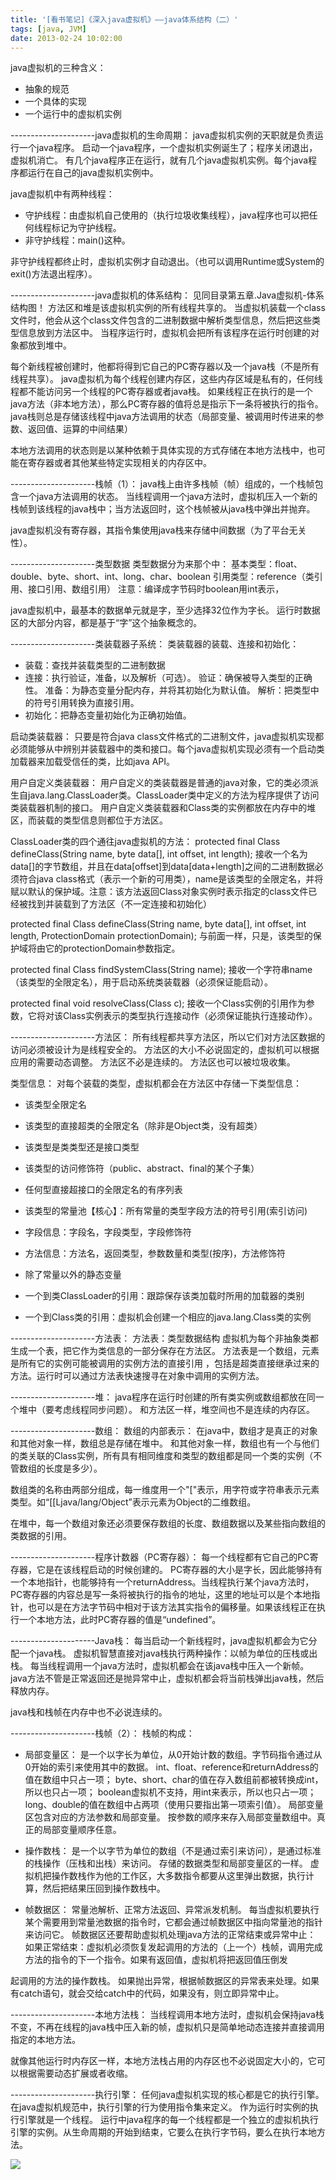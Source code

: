 ```yaml
---
title: '[看书笔记]《深入java虚拟机》——java体系结构（二）'
tags: [java, JVM]
date: 2013-02-24 10:02:00
---
```


java虚拟机的三种含义：
- 抽象的规范
- 一个具体的实现
- 一个运行中的虚拟机实例

---------------------java虚拟机的生命周期：
java虚拟机实例的天职就是负责运行一个java程序。
启动一个java程序，一个虚拟机实例诞生了；程序关闭退出，虚拟机消亡。
有几个java程序正在运行，就有几个java虚拟机实例。每个java程序都运行在自己的java虚拟机实例中。

java虚拟机中有两种线程：
- 守护线程：由虚拟机自己使用的（执行垃圾收集线程），java程序也可以把任何线程标记为守护线程。
- 非守护线程：main()这种。

非守护线程都终止时，虚拟机实例才自动退出。（也可以调用Runtime或System的exit()方法退出程序）。

---------------------java虚拟机的体系结构：
见同目录第五章.Java虚拟机-体系结构图！
方法区和堆是该虚拟机实例的所有线程共享的。
当虚拟机装载一个class文件时，他会从这个class文件包含的二进制数据中解析类型信息，然后把这些类型信息放到方法区中。
当程序运行时，虚拟机会把所有该程序在运行时创建的对象都放到堆中。

每个新线程被创建时，他都将得到它自己的PC寄存器以及一个java栈（不是所有线程共享）。
java虚拟机为每个线程创建内存区，这些内存区域是私有的，任何线程都不能访问另一个线程的PC寄存器或者java栈。
如果线程正在执行的是一个java方法（非本地方法），那么PC寄存器的值将总是指示下一条将被执行的指令。
java栈则总是存储该线程中java方法调用的状态（局部变量、被调用时传进来的参数、返回值、运算的中间结果）

本地方法调用的状态则是以某种依赖于具体实现的方式存储在本地方法栈中，也可能在寄存器或者其他某些特定实现相关的内存区中。

---------------------栈帧（1）：
java栈上由许多栈帧（帧）组成的，一个栈帧包含一个java方法调用的状态。
当线程调用一个java方法时，虚拟机压入一个新的栈帧到该线程的java栈中；当方法返回时，这个栈帧被从java栈中弹出并抛弃。

java虚拟机没有寄存器，其指令集使用java栈来存储中间数据（为了平台无关性）。

---------------------类型数据
类型数据分为来那个中：
基本类型：float、double、byte、short、int、long、char、boolean
引用类型：reference（类引用、接口引用、数组引用）
注意：编译成字节码时boolean用int表示，

java虚拟机中，最基本的数据单元就是字，至少选择32位作为字长。
运行时数据区的大部分内容，都是基于&ldquo;字&rdquo;这个抽象概念的。

---------------------类装载器子系统：
类装载器的装载、连接和初始化：
- 装载：查找并装载类型的二进制数据
- 连接：执行验证，准备，以及解析（可选）。
	验证：确保被导入类型的正确性。
	准备：为静态变量分配内存，并将其初始化为默认值。
	解析：把类型中的符号引用转换为直接引用。
- 初始化：把静态变量初始化为正确初始值。

启动类装载器：
只要是符合java class文件格式的二进制文件，java虚拟机实现都必须能够从中辨别并装载器中的类和接口。每个java虚拟机实现必须有一个启动类加载器来加载受信任的类，比如java API。

用户自定义类装载器：
用户自定义的类装载器是普通的java对象，它的类必须派生自java.lang.ClassLoader类。ClassLoader类中定义的方法为程序提供了访问类装载器机制的接口。
用户自定义类装载器和Class类的实例都放在内存中的堆区，而装载的类型信息则都位于方法区。

ClassLoader类的四个通往java虚拟机的方法：
protected final Class defineClass(String name, byte data[], int offset, int length);
接收一个名为data[]的字节数组，并且在data[offset]到data[data+length]之间的二进制数据必须符合java class格式（表示一个新的可用类），name是该类型的全限定名，并将赋以默认的保护域。注意：该方法返回Class对象实例时表示指定的class文件已经被找到并装载到了方法区（不一定连接和初始化）

protected final Class defineClass(String name, byte data[], int offset, int length, 
ProtectionDomain protectionDomain);
与前面一样，只是，该类型的保护域将由它的protectionDomain参数指定。

protected final Class findSystemClass(String name);
接收一个字符串name（该类型的全限定名），用于启动系统类装载器（必须保证能启动）。

protected final void resolveClass(Class c);
接收一个Class实例的引用作为参数，它将对该Class实例表示的类型执行连接动作（必须保证能执行连接动作）。

---------------------方法区：
所有线程都共享方法区，所以它们对方法区数据的访问必须被设计为是线程安全的。
方法区的大小不必说固定的，虚拟机可以根据应用的需要动态调整。
方法区不必是连续的。
方法区也可以被垃圾收集。

类型信息：
对每个装载的类型，虚拟机都会在方法区中存储一下类型信息：
- 该类型全限定名
- 该类型的直接超类的全限定名（除非是Object类，没有超类）
- 该类型是类类型还是接口类型
- 该类型的访问修饰符（public、abstract、final的某个子集）
- 任何型直接超接口的全限定名的有序列表

- 该类型的常量池【核心】：所有常量的类型字段方法的符号引用(索引访问)
- 字段信息：字段名，字段类型，字段修饰符
- 方法信息：方法名，返回类型，参数数量和类型(按序)，方法修饰符
- 除了常量以外的静态变量
- 一个到类ClassLoader的引用：跟踪保存该类加载时所用的加载器的类别
- 一个到Class类的引用：虚拟机会创建一个相应的java.lang.Class类的实例

---------------------方法表：
方法表：类型数据结构
虚拟机为每个非抽象类都生成一个表，把它作为类信息的一部分保存在方法区。
方法表是一个数组，元素是所有它的实例可能被调用的实例方法的直接引用
，包括是超类直接继承过来的方法。运行时可以通过方法表快速搜寻在对象中调用的实例方法。

---------------------堆：
java程序在运行时创建的所有类实例或数组都放在同一个堆中（要考虑线程同步问题）。
和方法区一样，堆空间也不是连续的内存区。

---------------------数组：
数组的内部表示：
在java中，数组才是真正的对象
和其他对象一样，数组总是存储在堆中。
和其他对象一样，数组也有一个与他们的类关联的Class实例，所有具有相同维度和类型的数组都是同一个类的实例（不管数组的长度是多少）。

数组类的名称由两部分组成，每一维度用一个"["表示，用字符或字符串表示元素类型。如&ldquo;[[Ljava/lang/Object&rdquo;表示元素为Object的二维数组。

在堆中，每一个数组对象还必须要保存数组的长度、数组数据以及某些指向数组的类数据的引用。

---------------------程序计数器（PC寄存器）：
每一个线程都有它自己的PC寄存器，它是在该线程启动的时候创建的。
PC寄存器的大小是字长，因此能够持有一个本地指针，也能够持有一个returnAddress。当线程执行某个java方法时，PC寄存器的内容总是写一条将被执行的指令的地址，这里的地址可以是个本地指针，也可以是在方法字节码中相对于该方法其实指令的偏移量。如果该线程正在执行一个本地方法，此时PC寄存器的值是&ldquo;undefined&rdquo;。

---------------------Java栈：
每当启动一个新线程时，java虚拟机都会为它分配一个java栈。
虚拟机智慧直接对java栈执行两种操作：以帧为单位的压栈或出栈。
每当线程调用一个java方法时，虚拟机都会在该java栈中压入一个新帧。
java方法不管是正常返回还是抛异常中止，虚拟机都会将当前栈弹出java栈，然后释放内存。

java栈和栈帧在内存中也不必说连续的。

---------------------栈帧（2）：
栈帧的构成：
- 局部变量区：
        是一个以字长为单位，从0开始计数的数组。字节码指令通过从0开始的索引来使用其中的数据。
         int、float、reference和returnAddress的值在数组中只占一项；
         byte、short、char的值在存入数组前都被转换成int，所以也只占一项；
         boolean虚拟机不支持，用int来表示，所以也只占一项；
         long、double的值在数组中占两项（使用只要指出第一项索引值）。
         局部变量区包含对应的方法参数和局部变量。
         按参数的顺序来存入局部变量数组中。真正的局部变量顺序任意。

- 操作数栈：
         是一个以字节为单位的数组（不是通过索引来访问），是通过标准的栈操作（压栈和出栈）来访问。
         存储的数据类型和局部变量区的一样。
         虚拟机把操作数栈作为他的工作区，大多数指令都要从这里弹出数据，执行计算，然后把结果压回到操作数栈中。

- 帧数据区：
         常量池解析、正常方法返回、异常派发机制。
         每当虚拟机要执行某个需要用到常量池数据的指令时，它都会通过帧数据区中指向常量池的指针来访问它。
         帧数据区还要帮助虚拟机处理java方法的正常结束或异常中止：
         如果正常结束：虚拟机必须恢复发起调用的方法的（上一个）栈帧，调用完成方法的指令的下一个指令。如果有返回值，虚拟机将把返回值压倒发

起调用的方法的操作数栈。
         如果抛出异常，根据帧数据区的异常表来处理。如果有catch语句，就会交给catch中的代码，如果没有，则立即异常中止。

---------------------本地方法栈：
当线程调用本地方法时，虚拟机会保持java栈不变，不再在线程的java栈中压入新的帧，虚拟机只是简单地动态连接并直接调用指定的本地方法。

就像其他运行时内存区一样，本地方法栈占用的内存区也不必说固定大小的，它可以根据需要动态扩展或者收缩。

---------------------执行引擎：
任何java虚拟机实现的核心都是它的执行引擎。
在java虚拟机规范中，执行引擎的行为使用指令集来定义。
作为运行时实例的执行引擎就是一个线程。
运行中java程序的每一个线程都是一个独立的虚拟机执行引擎的实例。从生命周期的开始到结束，它要么在执行字节码，要么在执行本地方法。

![](http://images.cnitblog.com/blog/378300/201302/24100155-fc24aa95237c49d8b70f462592324040.jpg)

